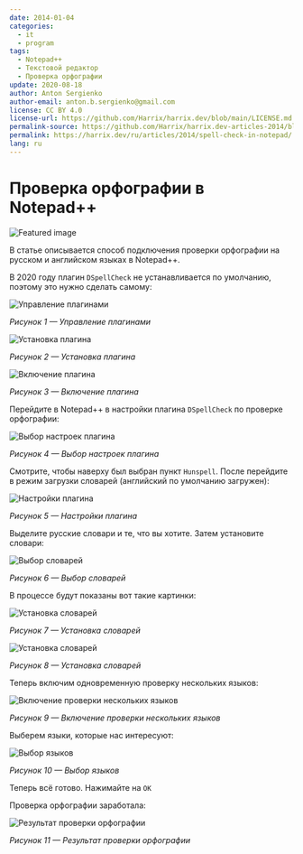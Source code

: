 ```yaml
---
date: 2014-01-04
categories:
  - it
  - program
tags:
  - Notepad++
  - Текстовой редактор
  - Проверка орфографии
update: 2020-08-18
author: Anton Sergienko
author-email: anton.b.sergienko@gmail.com
license: CC BY 4.0
license-url: https://github.com/Harrix/harrix.dev/blob/main/LICENSE.md
permalink-source: https://github.com/Harrix/harrix.dev-articles-2014/blob/main/spell-check-in-notepad/spell-check-in-notepad.md
permalink: https://harrix.dev/ru/articles/2014/spell-check-in-notepad/
lang: ru
---
```


# Проверка орфографии в Notepad++

![Featured image](featured-image.svg)

В статье описывается способ подключения проверки орфографии на русском и английском языках в Notepad++.

В 2020 году плагин `DSpellCheck` не устанавливается по умолчанию, поэтому это нужно сделать самому:

![Управление плагинами](img/plugins_01.png)

_Рисунок 1 — Управление плагинами_

![Установка плагина](img/plugins_02.png)

_Рисунок 2 — Установка плагина_

![Включение плагина](img/plugins_03.png)

_Рисунок 3 — Включение плагина_

Перейдите в Notepad++ в настройки плагина `DSpellCheck` по проверке орфографии:

![Выбор настроек плагина](img/spell-check_01.png)

_Рисунок 4 — Выбор настроек плагина_

Смотрите, чтобы наверху был выбран пункт `Hunspell`. После перейдите в режим загрузки словарей (английский по умолчанию загружен):

![Настройки плагина](img/spell-check_02.png)

_Рисунок 5 — Настройки плагина_

Выделите русские словари и те, что вы хотите. Затем установите словари:

![Выбор словарей](img/spell-check_03.png)

_Рисунок 6 — Выбор словарей_

В процессе будут показаны вот такие картинки:

![Установка словарей](img/spell-check_04.png)

_Рисунок 7 — Установка словарей_

![Установка словарей](img/spell-check_05.png)

_Рисунок 8 — Установка словарей_

Теперь включим одновременную проверку нескольких языков:

![Включение проверки нескольких языков](img/spell-check_06.png)

_Рисунок 9 — Включение проверки нескольких языков_

Выберем языки, которые нас интересуют:

![Выбор языков](img/spell-check_07.png)

_Рисунок 10 — Выбор языков_

Теперь всё готово. Нажимайте на `OK`

Проверка орфографии заработала:

![Результат проверки орфографии](img/spell-check_08.png)

_Рисунок 11 — Результат проверки орфографии_
